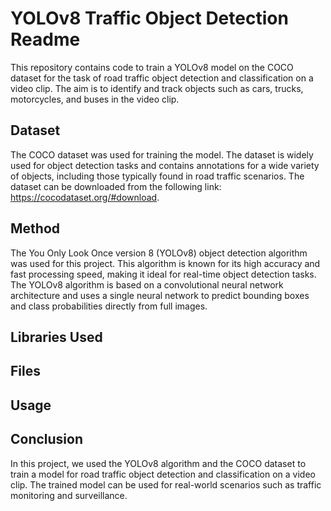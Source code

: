 # YOLOv8 Traffic Object Detection Readme

This repository contains code to train a YOLOv8 model on the COCO dataset for the task of road traffic object detection and classification on a video clip. The aim is to identify and track objects such as cars, trucks, motorcycles, and buses in the video clip.

## Dataset

The COCO dataset was used for training the model. The dataset is widely used for object detection tasks and contains annotations for a wide variety of objects, including those typically found in road traffic scenarios. The dataset can be downloaded from the following link: https://cocodataset.org/#download.

## Method

The You Only Look Once version 8 (YOLOv8) object detection algorithm was used for this project. This algorithm is known for its high accuracy and fast processing speed, making it ideal for real-time object detection tasks. The YOLOv8 algorithm is based on a convolutional neural network architecture and uses a single neural network to predict bounding boxes and class probabilities directly from full images.

## Libraries Used



## Files


## Usage


## Conclusion

In this project, we used the YOLOv8 algorithm and the COCO dataset to train a model for road traffic object detection and classification on a video clip. The trained model can be used for real-world scenarios such as traffic monitoring and surveillance.
